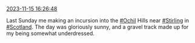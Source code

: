 [2023-11-15 16:26:48](https://mstdn.social/@hill_wanderer/111415499703195309)

Last Sunday me making an incursion into the <a href="https://mstdn.social/tags/Ochil" class="mention hashtag" rel="tag">#Ochil</a> Hills near <a href="https://mstdn.social/tags/Stirling" class="mention hashtag" rel="tag">#Stirling</a> in <a href="https://mstdn.social/tags/Scotland" class="mention hashtag" rel="tag">#Scotland</a>. The day was gloriously sunny, and a gravel track made up for my being somewhat underdressed.
